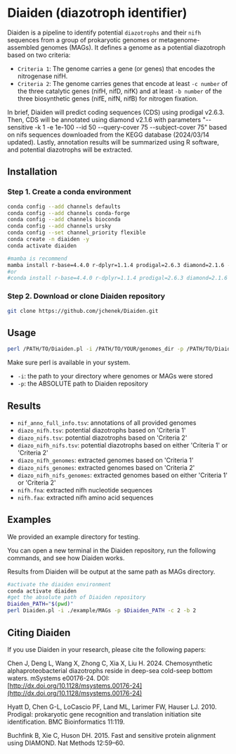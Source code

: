 Diaiden (diazotroph identifier)
=======

Diaiden is a pipeline to identify potential `diazotrophs` and their `nifh` sequences from a group of prokaryotic genomes or metagenome-assembled genomes (MAGs). It defines a genome as a potential diazotroph based on two criteria:

- `Criteria 1`: The genome carries a gene (or genes) that encodes the nitrogenase nifH.
- `Criteria 2`: The genome carries genes that encode at least `-c number` of the three catalytic genes (nifH, nifD, nifK) and at least `-b number` of the three biosynthetic genes (nifE, nifN, nifB) for nitrogen fixation.

In brief, Diaiden will predict coding sequences (CDS) using prodigal v2.6.3. Then, CDS will be annotated using diamond v2.1.6 with parameters "--sensitive -k 1 -e 1e-100 --id 50 --query-cover 75 --subject-cover 75" based on nifs sequences downloaded from the KEGG database (2024/03/14 updated). Lastly, annotation results will be summarized using R software, and potential diazotrophs will be extracted.

Installation
---------------

### Step 1. Create a conda environment
```sh
conda config --add channels defaults
conda config --add channels conda-forge
conda config --add channels bioconda
conda config --add channels ursky
conda config --set channel_priority flexible
conda create -n diaiden -y
conda activate diaiden

#mamba is recommend
mamba install r-base=4.4.0 r-dplyr=1.1.4 prodigal=2.6.3 diamond=2.1.6 -y
#or
#conda install r-base=4.4.0 r-dplyr=1.1.4 prodigal=2.6.3 diamond=2.1.6 -y
```

### Step 2. Download or clone Diaiden repository
```sh
git clone https://github.com/jchenek/Diaiden.git
```

Usage
-----

```sh
perl /PATH/TO/Diaiden.pl -i /PATH/TO/YOUR/genomes_dir -p /PATH/TO/Diaiden_dir -c 2 -b 2
```

Make sure perl is available in your system.
- `-i`: the path to your directory where genomes or MAGs were stored
- `-p`: the ABSOLUTE path to Diaiden repository

Results
-----

- `nif_anno_full_info.tsv`: annotations of all provided genomes
- `diazo_nifh.tsv`: potential diazotrophs based on 'Criteria 1'
- `diazo_nifs.tsv`: potential diazotrophs based on 'Criteria 2'
- `diazo_nifh_nifs.tsv`: potential diazotrophs based on either 'Criteria 1' or 'Criteria 2'
- `diazo_nifh_genomes`: extracted genomes based on 'Criteria 1'
- `diazo_nifs_genomes`: extracted genomes based on 'Criteria 2'
- `diazo_nifh_nifs_genomes`: extracted genomes based on either 'Criteria 1' or 'Criteria 2'
- `nifh.fna`: extracted nifh nucleotide sequences
- `nifh.faa`: extracted nifh amino acid sequences

Examples
-----

We provided an example directory for testing.

You can open a new terminal in the Diaiden repository, run the following commands, and see how Diaiden works.

Results from Diaiden will be output at the same path as MAGs directory.

```sh
#activate the diaiden environment
conda activate diaiden
#get the absolute path of Diaiden repository
Diaiden_PATH="$(pwd)" 
perl Diaiden.pl -i ./example/MAGs -p $Diaiden_PATH -c 2 -b 2
```

Citing Diaiden
------------
If you use Diaiden in your research, please cite the following papers:

Chen J, Deng L, Wang X, Zhong C, Xia X, Liu H. 2024. Chemosynthetic alphaproteobacterial diazotrophs reside in deep-sea cold-seep bottom waters. mSystems e00176-24.
DOI: [http://dx.doi.org/10.1128/msystems.00176-24](http://dx.doi.org/10.1128/msystems.00176-24)

Hyatt D, Chen G-L, LoCascio PF, Land ML, Larimer FW, Hauser LJ. 2010. Prodigal: prokaryotic gene recognition and translation initiation site identification. BMC Bioinformatics 11:119.

Buchfink B, Xie C, Huson DH. 2015. Fast and sensitive protein alignment using DIAMOND. Nat Methods 12:59–60.
